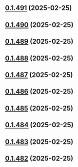 ## [0.1.491](https://github.com/binary-braids/terraform-oracle/compare/v0.1.490...v0.1.491) (2025-02-25)



## [0.1.490](https://github.com/binary-braids/terraform-oracle/compare/v0.1.489...v0.1.490) (2025-02-25)



## [0.1.489](https://github.com/binary-braids/terraform-oracle/compare/v0.1.488...v0.1.489) (2025-02-25)



## [0.1.488](https://github.com/binary-braids/terraform-oracle/compare/v0.1.487...v0.1.488) (2025-02-25)



## [0.1.487](https://github.com/binary-braids/terraform-oracle/compare/v0.1.486...v0.1.487) (2025-02-25)



## [0.1.486](https://github.com/binary-braids/terraform-oracle/compare/v0.1.485...v0.1.486) (2025-02-25)



## [0.1.485](https://github.com/binary-braids/terraform-oracle/compare/v0.1.484...v0.1.485) (2025-02-25)



## [0.1.484](https://github.com/binary-braids/terraform-oracle/compare/v0.1.483...v0.1.484) (2025-02-25)



## [0.1.483](https://github.com/binary-braids/terraform-oracle/compare/v0.1.482...v0.1.483) (2025-02-25)



## [0.1.482](https://github.com/binary-braids/terraform-oracle/compare/v0.1.481...v0.1.482) (2025-02-25)



